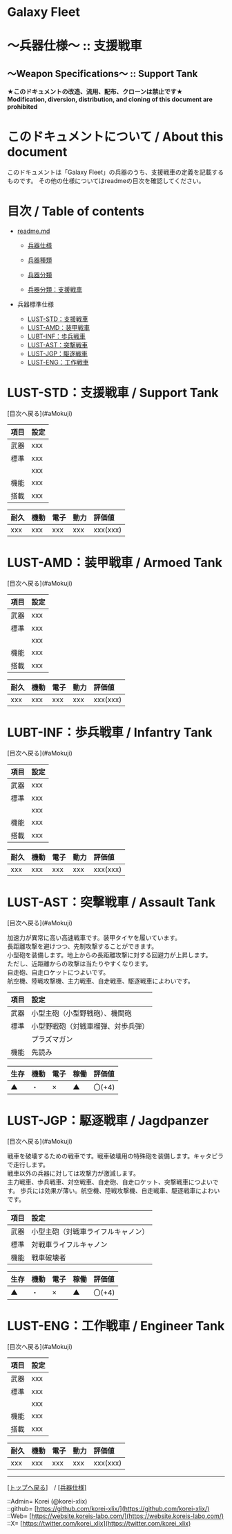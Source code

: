 # Galaxy Fleet
  
<h1>～兵器仕様～ :: 支援戦車</h1>  
<h2>～Weapon Specifications～ :: Support Tank</h2>  
  

**★このドキュメントの改造、流用、配布、クローンは禁止です★**  
    **Modification, diversion, distribution, and cloning of this document are prohibited**  
  

<h1 id="aHowto">このドキュメントについて / About this document</h1>  
このドキュメントは「Galaxy Fleet」の兵器のうち、支援戦車の定義を記載するものです。  
その他の仕様についてはreadmeの目次を確認してください。  
  





<h1 id="aMokuji">目次 / Table of contents</h1>  

* [readme.md](/readme.md)
  * [兵器仕様](/unit/readme.md)
  * [兵器種類](/strategypart/readme.md#aUnitKind)
  * [兵器分類](/unit/readme.md#aUnitClass)

  * [兵器分類：支援戦車](/unit/readme.md#aSupportTank)

* 兵器標準仕様
  * [LUST-STD：支援戦車](#aSupportTank)
  * [LUST-AMD：装甲戦車](#aArmoedTank)
  * [LUBT-INF：歩兵戦車](#aInfantryTank)
  * [LUST-AST：突撃戦車](#aAssaultTank)
  * [LUST-JGP：駆逐戦車](#aJagdpanzer)
  * [LUST-ENG：工作戦車](#aEngineerTank)
  





<h1 id="aSupportTank">LUST-STD：支援戦車 / Support Tank</h1>  
[目次へ戻る](#aMokuji)  
  

|項目  |設定  |
|:--|:--|
|武器  |xxx  |
|標準  |xxx  |
|      |xxx  |
|機能  |xxx  |
|搭載  |xxx  |

|耐久  |機動  |電子  |動力  |評価値    |
|:--|:--|:--|:--|:--|
| xxx   | xxx   | xxx   | xxx   | xxx(xxx)   |
  





<h1 id="aArmoedTank">LUST-AMD：装甲戦車 / Armoed Tank</h1>  
[目次へ戻る](#aMokuji)  
  

|項目  |設定  |
|:--|:--|
|武器  |xxx  |
|標準  |xxx  |
|      |xxx  |
|機能  |xxx  |
|搭載  |xxx  |

|耐久  |機動  |電子  |動力  |評価値    |
|:--|:--|:--|:--|:--|
| xxx   | xxx   | xxx   | xxx   | xxx(xxx)   |
  





<h1 id="aInfantryTank">LUBT-INF：歩兵戦車 / Infantry Tank</h1>  
[目次へ戻る](#aMokuji)  
  

|項目  |設定  |
|:--|:--|
|武器  |xxx  |
|標準  |xxx  |
|      |xxx  |
|機能  |xxx  |
|搭載  |xxx  |

|耐久  |機動  |電子  |動力  |評価値    |
|:--|:--|:--|:--|:--|
| xxx   | xxx   | xxx   | xxx   | xxx(xxx)   |
  





<h1 id="aAssaultTank">LUST-AST：突撃戦車 / Assault Tank</h1>  
[目次へ戻る](#aMokuji)  
  

加速力が異常に高い高速戦車です。装甲タイヤを履いています。  
長距離攻撃を避けつつ、先制攻撃することができます。  
小型砲を装備します。地上からの長距離攻撃に対する回避力が上昇します。  
ただし、近距離からの攻撃は当たりやすくなります。  
自走砲、自走ロケットにつよいです。  
航空機、陸戦攻撃機、主力戦車、自走戦車、駆逐戦車によわいです。  

|項目  |設定  |
|:--|:--|
|武器  |小型主砲（小型野戦砲）、機関砲  |
|標準  |小型野戦砲（対戦車榴弾、対歩兵弾）  |
|      |プラズマガン  |
|機能  |先読み  |

|生存  |機動  |電子  |稼働  |評価値    |
|:--|:--|:--|:--|:--|
| ▲   | ・   | ×   | ▲   | 〇(+4)   |
  





<h1 id="aJagdpanzer">LUST-JGP：駆逐戦車 / Jagdpanzer</h1>  
[目次へ戻る](#aMokuji)  
  

戦車を破壊するための戦車です。戦車破壊用の特殊砲を装備します。キャタピラで走行します。  
戦車以外の兵器に対しては攻撃力が激減します。  
主力戦車、歩兵戦車、対空戦車、自走砲、自走ロケット、突撃戦車につよいです。
歩兵には効果が薄い。航空機、陸戦攻撃機、自走戦車、駆逐戦車によわいです。

|項目  |設定  |
|:--|:--|
|武器  |小型主砲（対戦車ライフルキャノン）  |
|標準  |対戦車ライフルキャノン  |
|機能  |戦車破壊者  |

|生存  |機動  |電子  |稼働  |評価値    |
|:--|:--|:--|:--|:--|
| ▲   | ・   | ×   | ▲   | 〇(+4)   |
  





<h1 id="aEngineerTank">LUST-ENG：工作戦車 / Engineer Tank</h1>  
[目次へ戻る](#aMokuji)  
  

|項目  |設定  |
|:--|:--|
|武器  |xxx  |
|標準  |xxx  |
|      |xxx  |
|機能  |xxx  |
|搭載  |xxx  |

|耐久  |機動  |電子  |動力  |評価値    |
|:--|:--|:--|:--|:--|
| xxx   | xxx   | xxx   | xxx   | xxx(xxx)   |
  





***
[[トップへ戻る]](/readme.md)　/
[[兵器仕様]](/unit/readme.md)  
  
::Admin= Korei (@korei-xlix)  
::github= [https://github.com/korei-xlix/](https://github.com/korei-xlix/)  
::Web= [https://website.koreis-labo.com/](https://website.koreis-labo.com/)  
::X= [https://twitter.com/korei_xlix](https://twitter.com/korei_xlix)  
